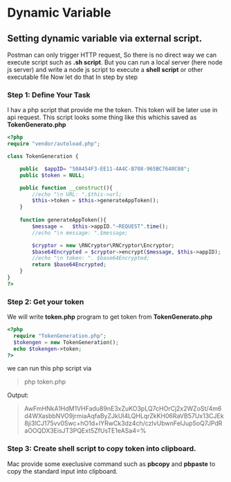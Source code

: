 # Dynamic Variable

## Setting dynamic variable via external script.

Postman can only trigger HTTP request, So there is no direct way we can execute script such as **.sh script**. 
But you can run a local server (here node js server) and write a node js script to execute a **shell script** or other executable file
Now let do that In step by step

### Step 1: Define Your Task
I hav a php script that provide me the token. This token will be later use in api request. This script looks some thing 
like this whichis saved as **TokenGenerato.php** 

```php
<?php
require "vendor/autoload.php";

class TokenGeneration {

	public  $appID= "50A454F3-EE11-4A4C-B708-965BC7640C08";
	public $token = NULL; 

	public function __construct(){
		//echo "\n URL: ".$this->url;
		$this->token = $this->generateAppToken();
	}
  
	function generateAppToken(){
		$message =   $this->appID."~REQUEST".time();
		//echo "\n message: ".$message;

		$cryptor = new \RNCryptor\RNCryptor\Encryptor;
		$base64Encrypted = $cryptor->encrypt($message, $this->appID);
		//echo "\n token: ". $base64Encrypted;
		return $base64Encrypted;
	}
}
?>
```

### Step 2: Get your token
We will write **token.php** program to get token from  **TokenGenerato.php** 

```php
<?php
  require "TokenGeneration.php";
  $tokengen = new TokenGeneration();
  echo $tokengen->token;
?>
```

we can run this php script via 
> php token.php

Output:
> AwFmHNkA1HdM1VHFadu89nE3xZuKO3pLQ7cHOrCj2x2WZoSt/4m6d4WXasbbNVO9jrmiaAqfaByZJkUl4LQHLqrZkKH06RaVB57Ux13CJEk8ji3lCJ175vv0Swc+hO1d+IYRwCk3dz4ch/czIvUbwnFeIJup5oQ7JPdRaOOQDX3EisJT3PQExt5ZfUsTE1eASa4=%                                                                                                                                                                     


### Step 3: Create shell script to copy token into clipboard.
Mac provide some execlusive command such as **pbcopy** and **pbpaste** to copy the standard input into clipboard.
